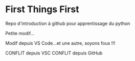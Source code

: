 # First Things First

Repo d'introduction à github pour apprentissage du python

Petite modif...

Modif depuis VS Code...et une autre, soyons fous !!!

CONFLIT depuis VSC
CONFLIT depuis GitHub
